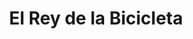 ---
title: "El Rey de la Bicicleta"
url: /puerto-natales/el-rey-de-la-bicicleta/
shop: bicicleta
---